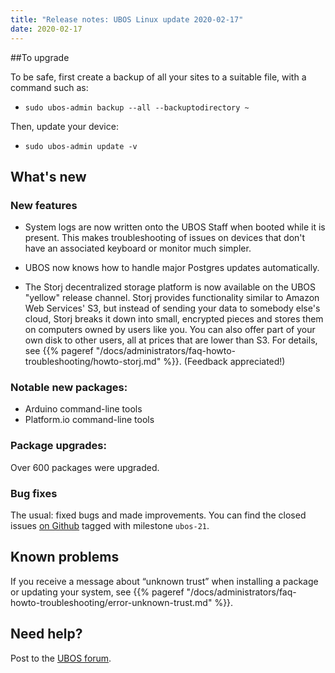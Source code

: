 ```yaml
---
title: "Release notes: UBOS Linux update 2020-02-17"
date: 2020-02-17
---
```



##To upgrade

To be safe, first create a backup of all your sites to a suitable file, with a
command such as:

* ``sudo ubos-admin backup --all --backuptodirectory ~``

Then, update your device:

* ``sudo ubos-admin update -v``

## What's new

### New features

* System logs are now written onto the UBOS Staff when booted while it is present. This
  makes troubleshooting of issues on devices that don't have an associated keyboard or
  monitor much simpler.

* UBOS now knows how to handle major Postgres updates automatically.

* The Storj decentralized storage platform is now available on the UBOS "yellow"
  release channel. Storj provides functionality similar to Amazon Web Services' S3,
  but instead of sending your data to somebody else's cloud, Storj breaks it down into
  small, encrypted pieces and stores them on computers owned by users like you. You can
  also offer part of your own disk to other users, all at prices that are lower than
  S3. For details, see {{% pageref "/docs/administrators/faq-howto-troubleshooting/howto-storj.md" %}}. (Feedback
  appreciated!)

### Notable new packages:

* Arduino command-line tools
* Platform.io command-line tools

### Package upgrades:

Over 600 packages were upgraded.

### Bug fixes

The usual: fixed bugs and made improvements. You can find the closed issues
[on Github](https://github.com/uboslinux/) tagged with milestone ``ubos-21``.

## Known problems

If you receive a message about “unknown trust” when installing a package or updating
your system, see {{% pageref "/docs/administrators/faq-howto-troubleshooting/error-unknown-trust.md" %}}.

## Need help?

Post to the [UBOS forum](https://forum.ubos.net/).
